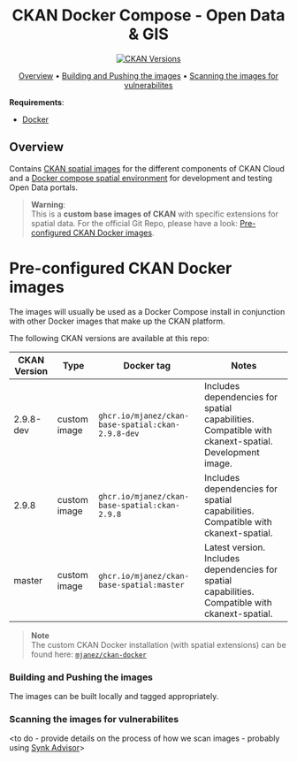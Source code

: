 <h1 align="center">CKAN Docker Compose - Open Data & GIS</h1>
<p align="center">
<a href="https://github.com/OpenDataGIS/ckan"><img src="https://img.shields.io/badge/Docker%20CKAN-2.9.8-brightgreen" alt="CKAN Versions"></a>


<p align="center">
    <a href="#overview">Overview</a> •
    <a href="#building-and-pushing-the-images">Building and Pushing the images</a> •
    <a href="#scanning-the-images-for-vulnerabilites">Scanning the images for vulnerabilites</a>
</p>

**Requirements**:
* [Docker](https://docs.docker.com/get-docker/)

## Overview
Contains [CKAN spatial images](https://github.com/mjanez/ckan-docker-spatial/pkgs/container/ckan-base-spatial) for the different components of CKAN Cloud and a [Docker compose spatial environment](https://github.com/mjanez/ckan-docker) for development and testing Open Data portals.

>**Warning**:<br>
>This is a **custom base images of CKAN** with specific extensions for spatial data. For the official Git Repo, please have a look: [Pre-configured CKAN Docker images](https://github.com/ckan/ckan-docker-base).

# Pre-configured CKAN Docker images

The images will usually be used as a Docker Compose install in conjunction with other Docker images that make up the CKAN platform. 

The following CKAN versions are available at this repo:

| CKAN Version | Type | Docker tag | Notes |
| --- | --- | --- | --- |
| 2.9.8-dev | custom image | `ghcr.io/mjanez/ckan-base-spatial:ckan-2.9.8-dev` | Includes dependencies for spatial capabilities. Compatible with ckanext-spatial. Development image. |
| 2.9.8 | custom image | `ghcr.io/mjanez/ckan-base-spatial:ckan-2.9.8` | Includes dependencies for spatial capabilities. Compatible with ckanext-spatial. |
| master | custom image | `ghcr.io/mjanez/ckan-base-spatial:master` | Latest version. Includes dependencies for spatial capabilities. Compatible with ckanext-spatial. |

>**Note**<br>
>The custom CKAN Docker installation (with spatial extensions) can be found here: [`mjanez/ckan-docker`](https://github.com/mjanez/ckan-docker)

### Building and Pushing the images

The images can be built locally and tagged appropriately.


### Scanning the images for vulnerabilites

<to do - provide details on the process of how we scan images - probably using [Synk Advisor](https://docs.docker.com/develop/scan-images/)>
